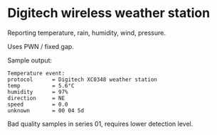 Digitech wireless weather station
=================================

Reporting temperature, rain, humidity, wind, pressure.

Uses PWN / fixed gap.

Sample output:

    Temperature event:
    protocol      = Digitech XC0348 weather station
    temp          = 5.6°C
    humidity      = 97%
    direction     = NE
    speed         = 0.0
    unknown       = 00 04 5d

Bad quality samples in series 01, requires lower detection level.

